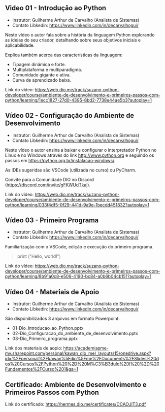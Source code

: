 ## Video 01 - Introdução ao Python

- Instrutor: Guilherme Arthur de Carvalho (Analista de Sistemas)
- Contato Libkedin: https://www.linkedin.com/in/decarvalhogui/

Neste vídeo o autor fala sobre a história da linguagem Python explorando as ideias do seu criador, detalhando sobre seus objetivos iniciais e aplicabilidade.

Explica também acerca das características da linguagem:

- Tipagem dinâmica e forte.
- Multiplataforma e multiparadigma.
- Comunidade gigante e ativa.
- Curva de aprendizado baixa.


Link do vídeo: https://web.dio.me/track/suzano-python-developer/course/ambiente-de-desenvolvimento-e-primeiros-passos-com-python/learning/1ecc1827-27d0-4395-8bd2-7738e44ae5b3?autoplay=1

## Vídeo 02 - Configuração do Ambiente de Desenvolvimento

- Instrutor: Guilherme Arthur de Carvalho (Analista de Sistemas)
- Contato Libkedin: https://www.linkedin.com/in/decarvalhogui/

Neste vídeo o autor ensina a baixar e configurar o interpretador Python no Linux e no Windows através do link http://www.python.org e seguindo os passos em https://python.org.br/instalacao-windows/. 

As IDEs sugeridas são VSCode (utilizada no curso) ou PyCharm.

Convite para a Comunidade DIO no Discord (https://discord.com/invite/gFKWUdTkaj).

Link do vídeo: https://web.dio.me/track/suzano-python-developer/course/ambiente-de-desenvolvimento-e-primeiros-passos-com-python/learning/033f4df5-0f29-441d-9a9e-1becdd451832?autoplay=1

## Vídeo 03 - Primeiro Programa

- Instrutor: Guilherme Arthur de Carvalho (Analista de Sistemas)
- Contato Libkedin: https://www.linkedin.com/in/decarvalhogui/

Familiarização com o VSCode, edição e execução do primeiro programa.

> print ("Hello, world!")

Link do vídeo: https://web.dio.me/track/suzano-python-developer/course/ambiente-de-desenvolvimento-e-primeiros-passos-com-python/learning/8b91a0c8-e506-4190-bc84-a0b6b04cb151?autoplay=1

## Vídeo 04 - Materiais de Apoio

- Instrutor: Guilherme Arthur de Carvalho (Analista de Sistemas)
- Contato Libkedin: https://www.linkedin.com/in/decarvalhogui/

São disponibilizados 3 arquivos em formato Powerpoint:

- 01-Dio_Introducao_ao_Python.pptx
- 02-Dio_Configuracao_do_ambiente_de_desenvolvimento.pptx
- 03-Dio_Primeiro_programa.pptx

Link dos materiais de aopio: https://academiapme-my.sharepoint.com/personal/kawan_dio_me/_layouts/15/onedrive.aspx?id=%2Fpersonal%2Fkawan%5Fdio%5Fme%2FDocuments%2FSlides%20dos%20Cursos%2FPython%20%2D%20M%C3%B3dulo%20I%20%2D%20Fundamentos%2FCurso%201&ga=1

## Certificado: Ambiente de Desenvolvimento e Primeiros Passos com Python

Link do certificado: https://hermes.dio.me/certificates/CCAOJIT3.pdf